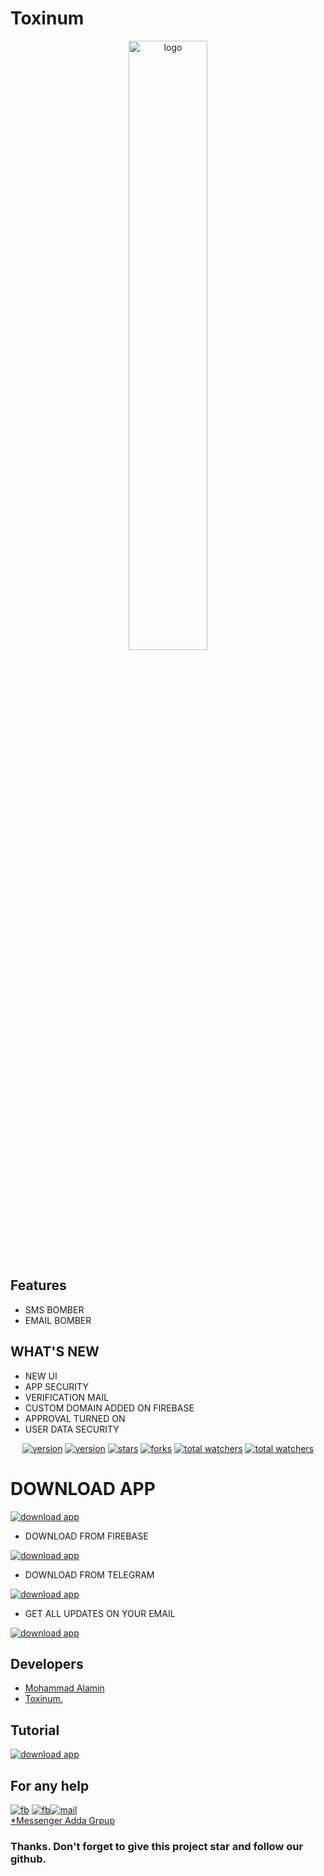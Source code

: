 # **Toxinum**

<div align="center">
<img style="height: 50%;width: 50%;" src="assets/logo.png" alt="logo">
</div>


## Features

* SMS BOMBER
* EMAIL BOMBER

## WHAT'S NEW

- NEW UI
- APP SECURITY 
- VERIFICATION MAIL
- CUSTOM DOMAIN ADDED ON FIREBASE
- APPROVAL TURNED ON
- USER DATA SECURITY

<div align="center">
<a href="https://www.github.com/itsn0b1t4"><img src="https://img.shields.io/github/followers/itsn0b1t4?logo=GITHUB&style=for-the-badge" alt="version" ></a>
<a href="https://github.com/ITSN0B1T4/Toxinum/releases/tag/Toxinum_V1.0"><img src="https://img.shields.io/badge/Version-V1.9-dark?style=for-the-badge" alt="version" ></a>
<a href="https://www.github.com/itsn0b1t4/toxinum/"><img src="https://img.shields.io/github/stars/itzakx21/TOXIC-WORLD?logo=GITHUB&style=for-the-badge" alt="stars" ></a>
<a href="https://github.com/itsn0b1t4/toxinum/fork"><img src="https://img.shields.io/github/forks/itzakx21/TOXIC-WORLD?logo=GITHUB&style=for-the-badge" alt="forks" ></a>
<a href="https://www.github.com/itsn0b1t4/toxinum/"><img src="https://img.shields.io/github/watchers/itzakx21/TOXIC-WORLD?color=red&logo=github&style=for-the-badge" alt="total watchers" ></a>
<a href="https://github.com/itsn0b1t4/toxinum//blob/main/LICENSE"><img src="https://img.shields.io/github/license/itzakx21/TOXIC-WORLD?logo=license&style=for-the-badge" alt="total watchers" ></a>
</div>

# DOWNLOAD APP 

<a href="https://github.com/ITSN0B1T4/Toxinum/releases/tag/Toxinum_V1.0"><img src="https://img.shields.io/badge/DOWNLOAD-V1.0-dark?style=for-the-badge" alt="download app" ></a>

- DOWNLOAD FROM FIREBASE

<a href="https://firebasestorage.googleapis.com/v0/b/toxinumbd.appspot.com/o/Toxinum._1.1.apk?alt=media&token=d8423fb0-2d2b-4bb0-9230-d7cfcbfecfff"><img src="https://img.shields.io/static/v1?style=for-the-badge&message=V1.0&color=000000&logo=FIREBASE&logoColor=FFFFFF&label=DOWNLOAD%20NOW" alt="download app" ></a>

- DOWNLOAD FROM TELEGRAM 

<a href="https://t.me/toxinum"><img src="https://img.shields.io/badge/Telegram-1877F2?style=for-the-badge&logo=telegram&logoColor=white" alt="download app" ></a>

- GET ALL UPDATES ON YOUR EMAIL

<a href="https://appdistribution.firebase.dev/i/395931dd594e8b3e"><img src="https://img.shields.io/static/v1?style=for-the-badge&message=NOW&color=000000&logo=FIREBASE&logoColor=FFFFFF&label=SIGNUP" alt="download app" ></a>


## Developers
  * <a href="https://www.facebook.com/ITSN0B1T4">Mohammad Alamin</a>
  * <a href="https://www.facebook.com/Toxinum">Toxinum.</a><br>

## Tutorial

<a href="https://youtube.com/c/AKXVAU"><img src="https://img.shields.io/youtube/views/AJ1DDKGQYiQ?color=blue&label=WATCH&logo=youtube&logoColor=red&style=for-the-badge" alt="download app" ></a>

## For any help

<a href="https://www.facebook.com/toxinum"><img src="https://img.shields.io/badge/Facebook-1877F2?style=for-the-badge&logo=facebook&logoColor=white" alt="fb" ></a>
<a href="https://t.me/toxinum"><img src="https://img.shields.io/badge/Telegram-1877F2?style=for-the-badge&logo=telegram&logoColor=white" alt="fb" ></a><a href="mailto: dev.akxvau@gmail.com"><img src="https://img.shields.io/badge/Gmail-D14836?style=for-the-badge&logo=gmail&logoColor=white" alt="mail" ></a>
<br>
<a href="https://m.me/j/AbY74FqeHc5s7Q_D/">*Messenger Adda Grpup</a>

### Thanks. Don't forget to give this project star and follow our github.
